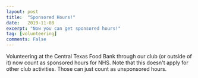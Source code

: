 ```yaml
---
layout: post
title:  "Sponsored Hours!"
date:   2019-11-08
excerpt: "Now you can get sponsored hours!"
tag: [volunteering]
comments: False
---
```

Volunteering at the Central Texas Food Bank through our club (or outside of it) now count as sponsored hours for NHS. Note that this doesn't apply for other club activities. Those can just count as unsponsored hours.
